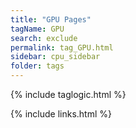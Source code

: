 ```yaml
---
title: "GPU Pages"
tagName: GPU
search: exclude
permalink: tag_GPU.html
sidebar: cpu_sidebar
folder: tags
---
```

{% include taglogic.html %}

{% include links.html %}
